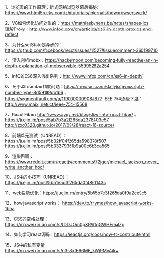 1、浏览器的工作原理：新式网络浏览器幕后揭秘: https://www.html5rocks.com/zh/tutorials/internals/howbrowserswork/


2、V8如何优化访问对象的：https://mathiasbynens.be/notes/shapes-ics  \
   理解Proxy：http://www.infoq.com/cn/articles/es6-in-depth-proxies-and-reflect

3、为什么setState是异步的：https://github.com/facebook/react/issues/11527#issuecomment-360199710

4、深入剖析mobx：https://hackernoon.com/becoming-fully-reactive-an-in-depth-explanation-of-mobservable-55995262a254

5、infQ的ES6深入浅出系列：http://www.infoq.com/cn/es6-in-depth/

6、关于JS number精度问题：https://medium.com/dailyjs/javascripts-number-type-8d59199db1b6 、 https://segmentfault.com/a/1190000009084877
   IEEE 754逐级下溢：http://www.maixj.net/ict/ieee-754-15568

7、React Fiber: http://www.ayqy.net/blog/dive-into-react-fiber/   。 https://juejin.im/post/5ab7b3a2f265da2378403e57   http://zxc0328.github.io/2017/09/28/react-16-source/

8、前端单元测试（UNREAD）：https://juejin.im/post/5b32ff04f265da598378f507    https://juejin.im/post/5b3337936fb9a00e6b3ca565

9、渲染回调： https://www.reddit.com/r/reactjs/comments/72jger/michael_jackson_never_write_another_hoc/

10、JS中的小技巧（UNREAD）：https://juejin.im/post/5b51e5d3f265da0f4861143c

11、web性能优化：https://juejin.im/entry/5b55b7e3f265da0f9a2ce9c5

12、how javascript works： https://dev.to/rhymes/how-javascript-works-1bha

13、CSS的空格处理：https://mp.weixin.qq.com/s/tDDUOm0pXRWtqGWHEmalZg

14、如何学习react源码：https://reactjs.org/docs/how-to-contribute.html

15、JS中的私有变量： https://mp.weixin.qq.com/s/n3sBxtE66MF_SWj9MvAikw
